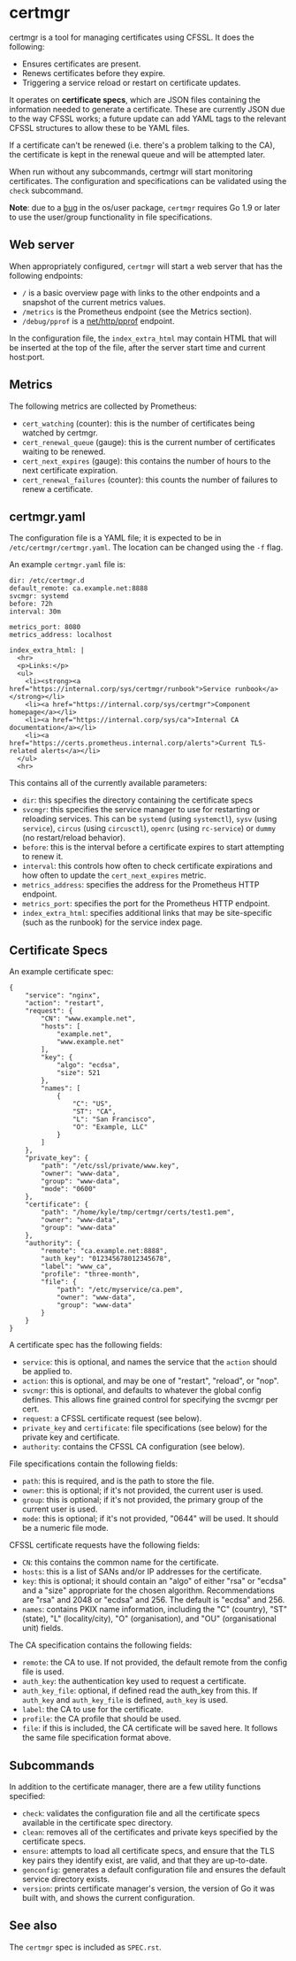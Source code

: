 # certmgr

certmgr is a tool for managing certificates using CFSSL. It does the
following:

* Ensures certificates are present.
* Renews certificates before they expire.
* Triggering a service reload or restart on certificate updates.

It operates on **certificate specs**, which are JSON files containing
the information needed to generate a certificate. These are currently
JSON due to the way CFSSL works; a future update can add YAML tags to
the relevant CFSSL structures to allow these to be YAML files.

If a certificate can't be renewed (i.e. there's a problem talking to
the CA), the certificate is kept in the renewal queue and will be
attempted later.

When run without any subcommands, certmgr will start monitoring
certificates. The configuration and specifications can be validated
using the `check` subcommand.

**Note**: due to a [bug](https://github.com/golang/go/issues/19395) in
the os/user package, `certmgr` requires Go 1.9 or later to use the
user/group functionality in file specifications.

## Web server

When appropriately configured, `certmgr` will start a web server that
has the following endpoints:

* `/` is a basic overview page with links to the other endpoints and a
  snapshot of the current metrics values.
* `/metrics` is the Prometheus endpoint (see the Metrics section).
* `/debug/pprof` is a
  [net/http/pprof](https://golang.org/pkg/net/http/pprof/) endpoint.

In the configuration file, the `index_extra_html` may contain HTML
that will be inserted at the top of the file, after the server start
time and current host:port.

## Metrics

The following metrics are collected by Prometheus:

* `cert_watching` (counter): this is the number of certificates being
  watched by certmgr.
* `cert_renewal_queue` (gauge): this is the current number of
  certificates waiting to be renewed.
* `cert_next_expires` (gauge): this contains the number of hours to
  the next certificate expiration.
* `cert_renewal_failures` (counter): this counts the number of
  failures to renew a certificate.

## certmgr.yaml

The configuration file is a YAML file; it is expected to be in
`/etc/certmgr/certmgr.yaml`. The location can be changed using the
`-f` flag.

An example `certmgr.yaml` file is:

```
dir: /etc/certmgr.d
default_remote: ca.example.net:8888
svcmgr: systemd
before: 72h
interval: 30m

metrics_port: 8080
metrics_address: localhost

index_extra_html: |
  <hr>
  <p>Links:</p>
  <ul>
    <li><strong><a href="https://internal.corp/sys/certmgr/runbook">Service runbook</a></strong></li>
	<li><a href="https://internal.corp/sys/certmgr">Component homepage</a></li>
	<li><a href="https://internal.corp/sys/ca">Internal CA documentation</a></li>
	<li><a href="https://certs.prometheus.internal.corp/alerts">Current TLS-related alerts</a></li>
  </ul>
  <hr>
```

This contains all of the currently available parameters:

* `dir`: this specifies the directory containing the certificate specs
* `svcmgr`: this specifies the service manager to use for restarting
  or reloading services. This can be `systemd` (using `systemctl`),
  `sysv` (using `service`), `circus` (using `circusctl`), `openrc` (using `rc-service`)
  or `dummy` (no restart/reload behavior).
* `before`: this is the interval before a certificate expires to start
  attempting to renew it.
* `interval`: this controls how often to check certificate expirations
  and how often to update the `cert_next_expires` metric.
* `metrics_address`: specifies the address for the Prometheus HTTP
  endpoint.
* `metrics_port`: specifies the port for the Prometheus HTTP endpoint.
* `index_extra_html`: specifies additional links that may be
  site-specific (such as the runbook) for the service index page.

## Certificate Specs

An example certificate spec:

```
{
    "service": "nginx",
    "action": "restart",
    "request": {
        "CN": "www.example.net",
        "hosts": [
            "example.net",
            "www.example.net"
        ],
        "key": {
            "algo": "ecdsa",
            "size": 521
        },
        "names": [
            {
                "C": "US",
                "ST": "CA",
                "L": "San Francisco",
                "O": "Example, LLC"
            }
        ]
    },
    "private_key": {
        "path": "/etc/ssl/private/www.key",
        "owner": "www-data",
        "group": "www-data",
        "mode": "0600"
    },
    "certificate": {
        "path": "/home/kyle/tmp/certmgr/certs/test1.pem",
        "owner": "www-data",
        "group": "www-data"
    },
    "authority": {
        "remote": "ca.example.net:8888",
        "auth_key": "012345678012345678",
        "label": "www_ca",
        "profile": "three-month",
        "file": {
            "path": "/etc/myservice/ca.pem",
            "owner": "www-data",
            "group": "www-data"
        }
    }
}
```

A certificate spec has the following fields:

* `service`: this is optional, and names the service that the `action`
  should be applied to.
* `action`: this is optional, and may be one of "restart", "reload",
  or "nop".
* `svcmgr`: this is optional, and defaults to whatever the global
  config defines.  This allows fine grained control for specifying the
  svcmgr per cert.
* `request`: a CFSSL certificate request (see below).
* `private_key` and `certificate`: file specifications (see below) for
  the private key and certificate.
* `authority`: contains the CFSSL CA configuration (see below).

File specifications contain the following fields:

* `path`: this is required, and is the path to store the file.
* `owner`: this is optional; if it's not provided, the current user is
  used.
* `group`: this is optional; if it's not provided, the primary group
  of the current user is used.
* `mode`: this is optional; if it's not provided, "0644" will be
  used. It should be a numeric file mode.

CFSSL certificate requests have the following fields:

* `CN`: this contains the common name for the certificate.
* `hosts`: this is a list of SANs and/or IP addresses for the
  certificate.
* `key`: this is optional; it should contain an "algo" of either "rsa"
  or "ecdsa" and a "size" appropriate for the chosen
  algorithm. Recommendations are "rsa" and 2048 or "ecdsa"
  and 256. The default is "ecdsa" and 256.
* `names`: contains PKIX name information, including the "C"
  (country), "ST" (state), "L" (locality/city), "O" (organisation),
  and "OU" (organisational unit) fields.

The CA specification contains the following fields:

* `remote`: the CA to use. If not provided, the default remote from
  the config file is used.
* `auth_key`: the authentication key used to request a certificate.
* `auth_key_file`: optional, if defined read the auth_key from this. If
  `auth_key` and `auth_key_file` is defined, `auth_key` is used.
* `label`: the CA to use for the certificate.
* `profile`: the CA profile that should be used.
* `file`: if this is included, the CA certificate will be saved here. It
  follows the same file specification format above.

## Subcommands

In addition to the certificate manager, there are a few utility
functions specified:

* `check`: validates the configuration file and all the certificate
  specs available in the certificate spec directory.
* `clean`: removes all of the certificates and private keys specified
  by the certificate specs.
* `ensure`: attempts to load all certificate specs, and ensure that
  the TLS key pairs they identify exist, are valid, and that they are
  up-to-date.
* `genconfig`: generates a default configuration file and ensures the
  default service directory exists.
* `version`: prints certificate manager's version, the version of Go
  it was built with, and shows the current configuration.

## See also

The `certmgr` spec is included as `SPEC.rst`.
